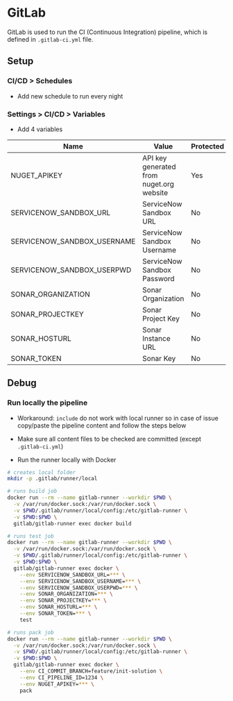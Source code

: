 # GitLab

GitLab is used to run the CI (Continuous Integration) pipeline, which is defined in `.gitlab-ci.yml` file.

## Setup

### CI/CD > Schedules

* Add new schedule to run every night

### Settings > CI/CD > Variables

* Add 4 variables

Name | Value | Protected | Masked
---- | ----- | --------- | ------
NUGET_APIKEY | API key generated from nuget.org website | Yes | Yes
SERVICENOW_SANDBOX_URL | ServiceNow Sandbox URL | No | Yes
SERVICENOW_SANDBOX_USERNAME | ServiceNow Sandbox Username | No | Yes
SERVICENOW_SANDBOX_USERPWD | ServiceNow Sandbox Password | No | Yes
SONAR_ORGANIZATION | Sonar Organization | No | No
SONAR_PROJECTKEY | Sonar Project Key | No | No
SONAR_HOSTURL | Sonar Instance URL | No | No
SONAR_TOKEN | Sonar Key | No | Yes

## Debug

### Run locally the pipeline

* Workaround: `include` do not work with local runner so in case of issue copy/paste the pipeline content and follow the steps below

* Make sure all content files to be checked are committed (except `.gitlab-ci.yml`)

* Run the runner locally with Docker

```bash
# creates local folder
mkdir -p .gitlab/runner/local

# runs build job
docker run --rm --name gitlab-runner --workdir $PWD \
  -v /var/run/docker.sock:/var/run/docker.sock \
  -v $PWD/.gitlab/runner/local/config:/etc/gitlab-runner \
  -v $PWD:$PWD \
  gitlab/gitlab-runner exec docker build

# runs test job
docker run --rm --name gitlab-runner --workdir $PWD \
  -v /var/run/docker.sock:/var/run/docker.sock \
  -v $PWD/.gitlab/runner/local/config:/etc/gitlab-runner \
  -v $PWD:$PWD \
  gitlab/gitlab-runner exec docker \
    --env SERVICENOW_SANDBOX_URL=*** \
    --env SERVICENOW_SANDBOX_USERNAME=*** \
    --env SERVICENOW_SANDBOX_USERPWD=*** \
    --env SONAR_ORGANIZATION=*** \
    --env SONAR_PROJECTKEY=*** \
    --env SONAR_HOSTURL=*** \
    --env SONAR_TOKEN=*** \
    test

# runs pack job
docker run --rm --name gitlab-runner --workdir $PWD \
  -v /var/run/docker.sock:/var/run/docker.sock \
  -v $PWD/.gitlab/runner/local/config:/etc/gitlab-runner \
  -v $PWD:$PWD \
  gitlab/gitlab-runner exec docker \
    --env CI_COMMIT_BRANCH=feature/init-solution \
    --env CI_PIPELINE_ID=1234 \
    --env NUGET_APIKEY=*** \
    pack
```
